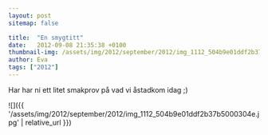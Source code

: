 ```yaml
---
layout: post
sitemap: false

title:  "En smygtitt"
date:   2012-09-08 21:35:38 +0100
thumbnail-img: /assets/img/2012/september/2012/img_1112_504b9e01ddf2b37b5000304e.jpg
author: Eva
tags: ["2012"]
---
```


Har har ni ett litet smakprov på vad vi åstadkom idag ;)

![]({{ '/assets/img/2012/september/2012/img_1112_504b9e01ddf2b37b5000304e.jpg'  | relative_url }})

